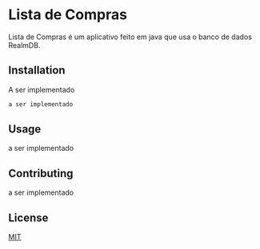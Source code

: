 # Lista de Compras

Lista de Compras é um aplicativo feito em java que usa o banco de dados RealmDB.

## Installation

A ser implementado

```bash
a ser implementado
```

## Usage

a ser implementado

## Contributing

a ser implementado

## License
[MIT](https://choosealicense.com/licenses/mit/)
